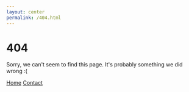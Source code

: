 ```yaml
---
layout: center
permalink: /404.html
---
```


# 404

Sorry, we can't seem to find this page.  It's probably something we did wrong :(

<div class="mt3">
  <a href="{{ site.baseurl }}/" class="button button-blue button-big">Home</a>
  <a href="{{ site.baseurl }}/contact/" class="button button-blue button-big">Contact</a>
</div>
